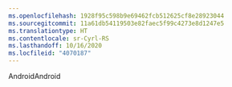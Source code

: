 ```yaml
---
ms.openlocfilehash: 1928f95c598b9e69462fcb512625cf8e28923044
ms.sourcegitcommit: 11a61db54119503e82faec5f99c4273e8d1247e5
ms.translationtype: HT
ms.contentlocale: sr-Cyrl-RS
ms.lasthandoff: 10/16/2020
ms.locfileid: "4070187"
---
```

<span data-ttu-id="c56f7-101">Android</span><span class="sxs-lookup"><span data-stu-id="c56f7-101">Android</span></span>